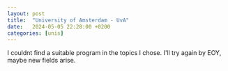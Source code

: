 ```yaml
---
layout: post
title:  "University of Amsterdam - UvA"
date:   2024-05-05 22:28:00 +0200
categories: [unis]
---
```


I couldnt find a suitable program in the topics I chose. I'll try again by EOY, maybe new fields arise.
